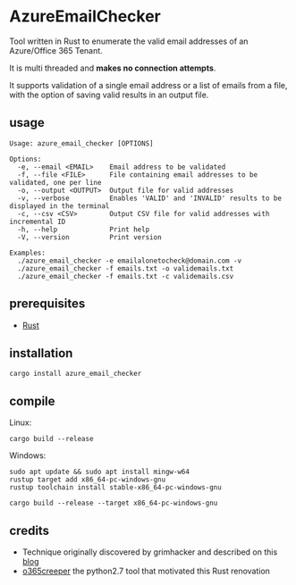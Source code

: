 # AzureEmailChecker

Tool written in Rust to enumerate the valid email addresses of an Azure/Office 365 Tenant.

It is multi threaded and **makes no connection attempts**.

It supports validation of a single email address or a list of emails from a file, with the option of saving valid results in an output file. 

## usage

```
Usage: azure_email_checker [OPTIONS]

Options:
  -e, --email <EMAIL>    Email address to be validated
  -f, --file <FILE>      File containing email addresses to be validated, one per line
  -o, --output <OUTPUT>  Output file for valid addresses
  -v, --verbose          Enables 'VALID' and 'INVALID' results to be displayed in the terminal
  -c, --csv <CSV>        Output CSV file for valid addresses with incremental ID
  -h, --help             Print help
  -V, --version          Print version

Examples:
  ./azure_email_checker -e emailalonetocheck@domain.com -v
  ./azure_email_checker -f emails.txt -o validemails.txt
  ./azure_email_checker -f emails.txt -c validemails.csv
```

## prerequisites

- [Rust](https://www.rust-lang.org/tools/install)

## installation

```
cargo install azure_email_checker
```

## compile

Linux:
```
cargo build --release
```

Windows: 

```
sudo apt update && sudo apt install mingw-w64
rustup target add x86_64-pc-windows-gnu
rustup toolchain install stable-x86_64-pc-windows-gnu
```

```
cargo build --release --target x86_64-pc-windows-gnu
```

## credits

- Technique originally discovered by grimhacker and described on this [blog](https://grimhacker.com/2017/07/24/office365-activesync-username-enumeration/)
- [o365creeper](https://github.com/LMGsec/o365creeper/tree/master) the python2.7 tool that motivated this Rust renovation
